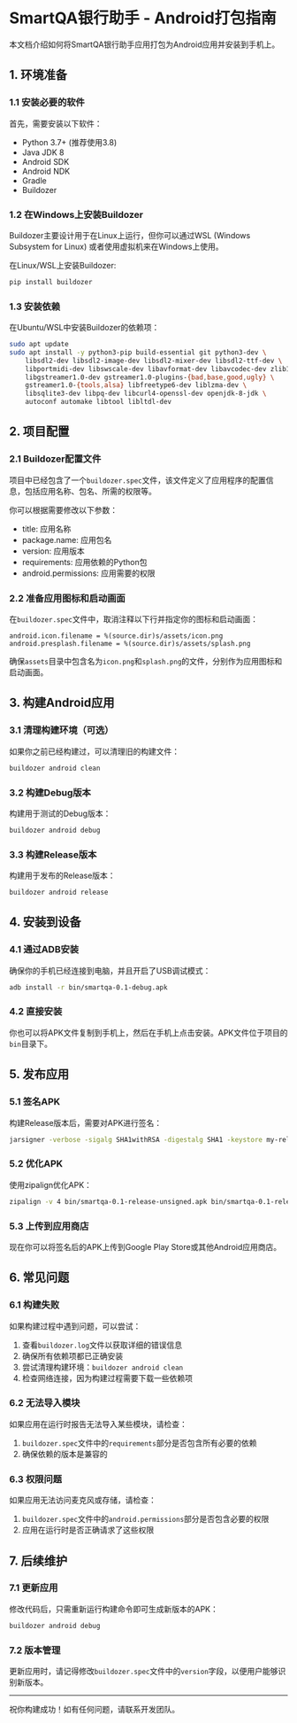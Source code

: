 # SmartQA银行助手 - Android打包指南

本文档介绍如何将SmartQA银行助手应用打包为Android应用并安装到手机上。

## 1. 环境准备

### 1.1 安装必要的软件

首先，需要安装以下软件：

- Python 3.7+ (推荐使用3.8)
- Java JDK 8
- Android SDK
- Android NDK
- Gradle
- Buildozer

### 1.2 在Windows上安装Buildozer

Buildozer主要设计用于在Linux上运行，但你可以通过WSL (Windows Subsystem for Linux) 或者使用虚拟机来在Windows上使用。

在Linux/WSL上安装Buildozer:

```bash
pip install buildozer
```

### 1.3 安装依赖

在Ubuntu/WSL中安装Buildozer的依赖项：

```bash
sudo apt update
sudo apt install -y python3-pip build-essential git python3-dev \
    libsdl2-dev libsdl2-image-dev libsdl2-mixer-dev libsdl2-ttf-dev \
    libportmidi-dev libswscale-dev libavformat-dev libavcodec-dev zlib1g-dev \
    libgstreamer1.0-dev gstreamer1.0-plugins-{bad,base,good,ugly} \
    gstreamer1.0-{tools,alsa} libfreetype6-dev liblzma-dev \
    libsqlite3-dev libpq-dev libcurl4-openssl-dev openjdk-8-jdk \
    autoconf automake libtool libltdl-dev
```

## 2. 项目配置

### 2.1 Buildozer配置文件

项目中已经包含了一个`buildozer.spec`文件，该文件定义了应用程序的配置信息，包括应用名称、包名、所需的权限等。

你可以根据需要修改以下参数：

- title: 应用名称
- package.name: 应用包名
- version: 应用版本
- requirements: 应用依赖的Python包
- android.permissions: 应用需要的权限

### 2.2 准备应用图标和启动画面

在`buildozer.spec`文件中，取消注释以下行并指定你的图标和启动画面：

```
android.icon.filename = %(source.dir)s/assets/icon.png
android.presplash.filename = %(source.dir)s/assets/splash.png
```

确保`assets`目录中包含名为`icon.png`和`splash.png`的文件，分别作为应用图标和启动画面。

## 3. 构建Android应用

### 3.1 清理构建环境（可选）

如果你之前已经构建过，可以清理旧的构建文件：

```bash
buildozer android clean
```

### 3.2 构建Debug版本

构建用于测试的Debug版本：

```bash
buildozer android debug
```

### 3.3 构建Release版本

构建用于发布的Release版本：

```bash
buildozer android release
```

## 4. 安装到设备

### 4.1 通过ADB安装

确保你的手机已经连接到电脑，并且开启了USB调试模式：

```bash
adb install -r bin/smartqa-0.1-debug.apk
```

### 4.2 直接安装

你也可以将APK文件复制到手机上，然后在手机上点击安装。APK文件位于项目的`bin`目录下。

## 5. 发布应用

### 5.1 签名APK

构建Release版本后，需要对APK进行签名：

```bash
jarsigner -verbose -sigalg SHA1withRSA -digestalg SHA1 -keystore my-release-key.keystore bin/smartqa-0.1-release-unsigned.apk alias_name
```

### 5.2 优化APK

使用zipalign优化APK：

```bash
zipalign -v 4 bin/smartqa-0.1-release-unsigned.apk bin/smartqa-0.1-release.apk
```

### 5.3 上传到应用商店

现在你可以将签名后的APK上传到Google Play Store或其他Android应用商店。

## 6. 常见问题

### 6.1 构建失败

如果构建过程中遇到问题，可以尝试：

1. 查看`buildozer.log`文件以获取详细的错误信息
2. 确保所有依赖项都已正确安装
3. 尝试清理构建环境：`buildozer android clean`
4. 检查网络连接，因为构建过程需要下载一些依赖项

### 6.2 无法导入模块

如果应用在运行时报告无法导入某些模块，请检查：

1. `buildozer.spec`文件中的`requirements`部分是否包含所有必要的依赖
2. 确保依赖的版本是兼容的

### 6.3 权限问题

如果应用无法访问麦克风或存储，请检查：

1. `buildozer.spec`文件中的`android.permissions`部分是否包含必要的权限
2. 应用在运行时是否正确请求了这些权限

## 7. 后续维护

### 7.1 更新应用

修改代码后，只需重新运行构建命令即可生成新版本的APK：

```bash
buildozer android debug
```

### 7.2 版本管理

更新应用时，请记得修改`buildozer.spec`文件中的`version`字段，以便用户能够识别新版本。

---

祝你构建成功！如有任何问题，请联系开发团队。 